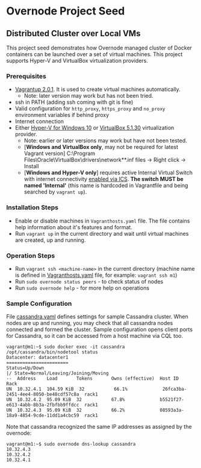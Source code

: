 # Overnode Project Seed

## Distributed Cluster over Local VMs

This project seed demonstrates how Overnode managed cluster of Docker containers can be launched over a set of virtual machines.
This project supports Hyper-V and VirtualBox virtualization providers.

### Prerequisites

- [Vagrantup 2.0.1](https://www.vagrantup.com/downloads.html). It is used to create virtual machines automatically.
    - Note: later version may work but has not been tried.
- ssh in PATH (adding ssh coming with git is fine)
- Valid configuration for `http_proxy`, `https_proxy` and `no_proxy` environment variables if behind proxy
- Internet connection
- Either [Hyper-V for Windows 10](https://blogs.technet.microsoft.com/canitpro/2015/09/08/step-by-step-enabling-hyper-v-for-use-on-windows-10/) or [VirtualBox 5.1.30](https://www.virtualbox.org/wiki/Downloads) virtualization provider.
    - Note: earlier or later versions may work but have not been tested.
    - [**Windows and VirtualBox only**, may not be required for latest Vagrant version] C:\Program Files\Oracle\VirtualBox\drivers\network\*\*.inf files -> Right click -> Install
    - [**Windows and Hyper-V only**] requires active Internal Virtual Switch with internet connectivity [enabled via ICS](https://www.technig.com/connect-hyper-v-machines-to-internet/). **The switch MUST be named 'Internal'** (this name is hardcoded in Vagrantfile and being searched by `vagrant up`).

### Installation Steps

- Enable or disable machines in `Vagranthosts.yaml` file.
  The file contains help information about it's features and format.
- Run `vagrant up` in the current directory and wait until virtual machines are created, up and running.

### Operation Steps

- Run `vagrant ssh <machine-name>` in the current directory (machine name is defined in [Vagranthosts.yaml](./Vagranthosts.yaml) file, for example: `vagrant ssh m1`)
- Run `sudo overnode status peers` - to check status of nodes
- Run `sudo overnode help` - for more help on operations

### Sample Configuration
File [cassandra.yaml](./cassandra.yaml) defines settings for sample Cassandra cluster. When nodes are up and running, you may check that all cassandra nodes connected and formed the cluster. Sample configuration opens client ports for Cassandra, so it can be accessed from a host machine via CQL too.

```
vagrant@m1:~$ sudo docker exec -it cassandra /opt/cassandra/bin/nodetool status
Datacenter: datacenter1
=======================
Status=Up/Down
|/ State=Normal/Leaving/Joining/Moving
--  Address    Load       Tokens       Owns (effective)  Host ID                               Rack
UN  10.32.4.1  104.59 KiB  32           66.1%             26fca3ba-2451-4ee4-8050-be48cdf57c8a  rack1
UN  10.32.4.2  95.09 KiB  32           67.8%             b5521f27-e613-4abb-8b3a-2fbfbb9ffdcc  rack1
UN  10.32.4.3  95.09 KiB  32           66.2%             08593a3a-18a9-4854-9cde-11dd1a4cbc59  rack1
```

Note that cassandra recognized the same IP addresses as assigned by the overnode:
```
vagrant@m1:~$ sudo overnode dns-lookup cassandra
10.32.4.3
10.32.4.2
10.32.4.1
```
